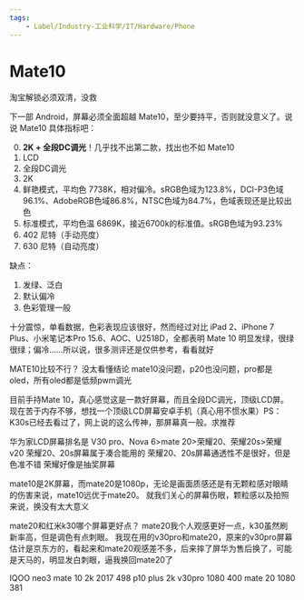 ```yaml
---
tags:
    - Label/Industry-工业科学/IT/Hardware/Phone
---
```


# Mate10

淘宝解锁必须双清，没救


下一部 Android，屏幕必须全面超越 Mate10，至少要持平，否则就没意义了。说说 Mate10 具体指标吧：

0. **2K + 全段DC调光**！几乎找不出第二款，找出也不如 Mate10
1. LCD
2. 全段DC调光
3. 2K
5. 鲜艳模式，平均色 7738K，相对偏冷。sRGB色域为123.8%，DCI-P3色域96.1%、AdobeRGB色域86.8%，NTSC色域为84.7%，色域表现还是比较出色
6. 标准模式，平均色温 6869K，接近6700k的标准值。sRGB色域为93.23%
5. 402 尼特（手动亮度）
6. 630 尼特（自动亮度）

缺点：

1. 发绿、泛白
2. 默认偏冷
3. 色彩管理一般

十分震惊，单看数据，色彩表现应该很好，然而经过对比 iPad 2、iPhone 7 Plus、小米笔记本Pro 15.6、AOC、U2518D，全都表明 Mate 10 明显发绿，很绿很绿；偏冷……所以说，很多测评还是仅供参考，看看就好



MATE10比较不行？ 没太看懂结论
mate10没问题，p20也没问题，pro都是oled，所有oled都是低频pwm调光

目前手持Mate 10，真心感觉这是一款好屏幕，而且全段DC调光，顶级LCD屏。现在苦于内存不够，想找一个顶级LCD屏幕安卓手机（真心用不惯水果）PS：K30s已经去看过了，网上说的这么传神，那屏幕真一般。求推荐



华为家LCD屏幕排名是 V30 pro、Nova 6>mate 20>荣耀20、荣耀20s>荣耀v20
荣耀20、20s屏幕属于凑合能用的
荣耀20、20s屏幕通透性不是很好，但是色准不错
荣耀好像是抽奖屏幕

mate10是2K屏幕，而mate20是1080p，无论是画面质感还是有无颗粒感对眼睛的伤害来说，mate10远优于mate20。
就我们关心的屏幕伤眼，颗粒感以及拍照来说，换没有太大意义

mate20和红米k30哪个屏幕更好点？
mate20我个人观感更好一点，k30虽然刷新率高，但是调色有点刺眼。
我现在用的v30pro和mate20，原来的v30pro屏幕估计是京东方的，看起来和mate20观感差不多，后来摔了屏华为售后换了，可能是天马的，明显发白刺眼，逼我换回mate20了

IQOO neo3
mate 10 2k 2017 498
p10 plus 2k
v30pro 1080 400
mate 20 1080 381